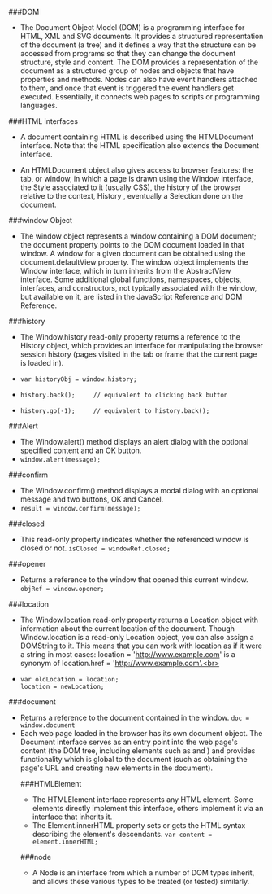 ###DOM

* The Document Object Model (DOM) is a programming interface for HTML, XML and SVG documents. It provides a structured representation of the document (a tree) and it defines a way that the structure can be accessed from programs so that they can change the document structure, style and content. The DOM provides a representation of the document as a structured group of nodes and objects that have properties and methods. Nodes can also have event handlers attached to them, and once that event is triggered the event handlers get executed. Essentially, it connects web pages to scripts or programming languages.

###HTML interfaces

* A document containing HTML is described using the HTMLDocument interface. Note that the HTML specification also extends the Document interface.

* An HTMLDocument object also gives access to browser features: the tab, or window, in which a page is drawn using the Window interface, the Style associated to it (usually CSS), the history of the browser relative to the context, History , eventually a Selection done on the document.

###window Object

* The window object represents a window containing a DOM document; the document property points to the DOM document loaded in that window. A window for a given document can be obtained using the document.defaultView property.
 The window object implements the Window interface, which in turn inherits from the AbstractView interface. Some additional global functions, namespaces, objects, interfaces, and constructors, not typically associated with the window, but available on it, are listed in the JavaScript Reference and DOM Reference.

 ###history

 * The Window.history read-only property returns a reference to the History object, which provides an interface for manipulating the browser session history (pages visited in the tab or frame that the current page is loaded in).

 * `var historyObj = window.history;`<br>
 * `history.back();     // equivalent to clicking back button`<br>
 * `history.go(-1);     // equivalent to history.back();`<br>

 ###Alert

 * The Window.alert() method displays an alert dialog with the optional specified content and an OK button.
 * `window.alert(message);`<br>

 ###confirm

* The Window.confirm() method displays a modal dialog with an optional message and two buttons, OK and Cancel.
* `result = window.confirm(message);`<br>

###closed

* This read-only property indicates whether the referenced window is closed or not.  `isClosed = windowRef.closed;`

###opener

* Returns a reference to the window that opened this current window. `objRef = window.opener;`

###location

* The Window.location read-only property returns a Location object with information about the current location of the document. Though Window.location is a read-only Location object, you can also assign a DOMString to it. This means that you can work with location as if it were a string in most cases: location = 'http://www.example.com' is a synonym of location.href = 'http://www.example.com'.<br>

* `var oldLocation = location;`<br>
 `location = newLocation;`<br>

###document

* Returns a reference to the document contained in the window. `doc = window.document`<br>
* Each web page loaded in the browser has its own document object. The Document interface serves as an entry point into the web page's content (the DOM tree, including elements such as <body> and <table>) and provides functionality which is global to the document (such as obtaining the page's URL and creating new elements in the document).

###HTMLElement

* The HTMLElement interface represents any HTML element. Some elements directly implement this interface, others implement it via an interface that inherits it.
* The Element.innerHTML property sets or gets the HTML syntax describing the element's descendants.
`var content = element.innerHTML;`<br>


###node

* A Node is an interface from which a number of DOM types inherit, and allows these various types to be treated (or tested) similarly.











